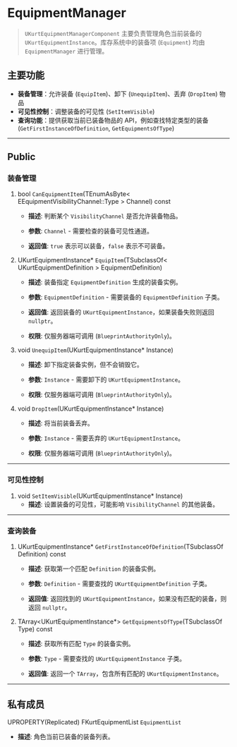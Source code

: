 # EquipmentManager

>  `UKurtEquipmentManagerComponent` 主要负责管理角色当前装备的 `UKurtEquipmentInstance`。库存系统中的装备项 (`Equipment`) 均由 `EquipmentManager` 进行管理。

## **主要功能**

- **装备管理**：允许装备 (`EquipItem`)、卸下 (`UnequipItem`)、丢弃 (`DropItem`) 物品
- **可见性控制**：调整装备的可见性 (`SetItemVisible`)
- **查询功能**：提供获取当前已装备物品的 API，例如查找特定类型的装备 (`GetFirstInstanceOfDefinition`, `GetEquipmentsOfType`)

------

## **Public**

### **装备管理**

1. bool `CanEquipmentItem`(TEnumAsByte< EEquipmentVisibilityChannel::Type > Channel) const

	- **描述**: 判断某个 `VisibilityChannel` 是否允许装备物品。

	- **参数**: `Channel` - 需要检查的装备可见性通道。

	- **返回值**: `true` 表示可以装备，`false` 表示不可装备。


2. UKurtEquipmentInstance* `EquipItem`(TSubclassOf< UKurtEquipmentDefinition > EquipmentDefinition)

	- **描述**: 装备指定 `EquipmentDefinition` 生成的装备实例。

	- **参数**: `EquipmentDefinition` - 需要装备的 `EquipmentDefinition` 子类。

	- **返回值**: 返回装备的 `UKurtEquipmentInstance`，如果装备失败则返回 `nullptr`。

	- **权限**: 仅服务器端可调用 (`BlueprintAuthorityOnly`)。


3. void `UnequipItem`(UKurtEquipmentInstance* Instance)

	- **描述**: 卸下指定装备实例，但不会销毁它。

	- **参数**: `Instance` - 需要卸下的 `UKurtEquipmentInstance`。

	- **权限**: 仅服务器端可调用 (`BlueprintAuthorityOnly`)。


4. void `DropItem`(UKurtEquipmentInstance* Instance)

	- **描述**: 将当前装备丢弃。

	- **参数**: `Instance` - 需要丢弃的 `UKurtEquipmentInstance`。

	- **权限**: 仅服务器端可调用 (`BlueprintAuthorityOnly`)。


------

### **可见性控制**

1. void `SetItemVisible`(UKurtEquipmentInstance* Instance)
	- **描述**: 设置装备的可见性，可能影响 `VisibilityChannel` 的其他装备。


------

### **查询装备**

1. UKurtEquipmentInstance* `GetFirstInstanceOfDefinition`(TSubclassOf<UKurtEquipmentDefinition> Definition) const

	- **描述**: 获取第一个匹配 `Definition` 的装备实例。

	- **参数**: `Definition` - 需要查找的 `UKurtEquipmentDefinition` 子类。

	- **返回值**: 返回找到的 `UKurtEquipmentInstance`，如果没有匹配的装备，则返回 `nullptr`。


2. TArray<UKurtEquipmentInstance*> `GetEquipmentsOfType`(TSubclassOf<UKurtEquipmentInstance> Type) const

	- **描述**: 获取所有匹配 `Type` 的装备实例。

	- **参数**: `Type` - 需要查找的 `UKurtEquipmentInstance` 子类。

	- **返回值**: 返回一个 `TArray`，包含所有匹配的 `UKurtEquipmentInstance`。


------

## **私有成员**

 UPROPERTY(Replicated) FKurtEquipmentList `EquipmentList`

- **描述**: 角色当前已装备的装备列表。